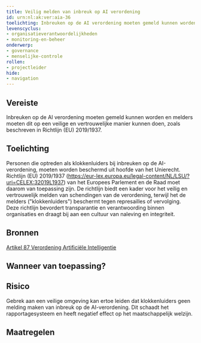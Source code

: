 ```yaml
---
title: Veilig melden van inbreuk op AI verordening 
id: urn:nl:ak:ver:aia-36
toelichting: Inbreuken op de AI verordening moeten gemeld kunnen worden en melders moeten dit op een veilige en vertrouwelijke manier kunnen doen, zoals beschreven in Richtlijn (EU) 2019/1937. 
levenscyclus:
- organisatieverantwoordelijkheden
- monitoring-en-beheer
onderwerp:
- governance
- menselijke-controle
rollen:
- projectleider
hide:
- navigation
---
```


<!-- tags -->
## Vereiste

Inbreuken op de AI verordening moeten gemeld kunnen worden en melders moeten dit op een veilige en vertrouwelijke manier kunnen doen, zoals beschreven in Richtlijn (EU) 2019/1937.

## Toelichting

Personen die optreden als klokkenluiders bij inbreuken op de AI-verordening, moeten worden beschermd uit hoofde van het Unierecht.
Richtlijn (EU) 2019/1937 (https://eur-lex.europa.eu/legal-content/NL/LSU/?uri=CELEX:32019L1937) van het Europees Parlement en de Raad moet daarom van toepassing zijn.
De richtlijn biedt een kader voor het veilig en vertrouwelijk melden van schendingen van de verordening, terwijl het de melders ("klokkenluiders") beschermt tegen represailles of vervolging.
Deze richtlijn bevordert transparantie en verantwoording binnen organisaties en draagt bij aan een cultuur van naleving en integriteit.

## Bronnen
[Artikel 87 Verordening Artificiële Intelligentie](https://eur-lex.europa.eu/legal-content/NL/TXT/HTML/?uri=OJ:L_202401689#d1e7782-1-1)

## Wanneer van toepassing?


## Risico

Gebrek aan een veilige omgeving kan ertoe leiden dat klokkenluiders geen melding maken van inbreuk op de AI-verordening.
 Dit schaadt het rapportagesysteem en heeft negatief effect op het maatschappelijk welzijn.

## Maatregelen

<!-- list_maatregelen vereiste/aia-36-melding-inbreuk-op-ai-verordening no-search no-onderwerp no-rol no-levenscyclus -->
